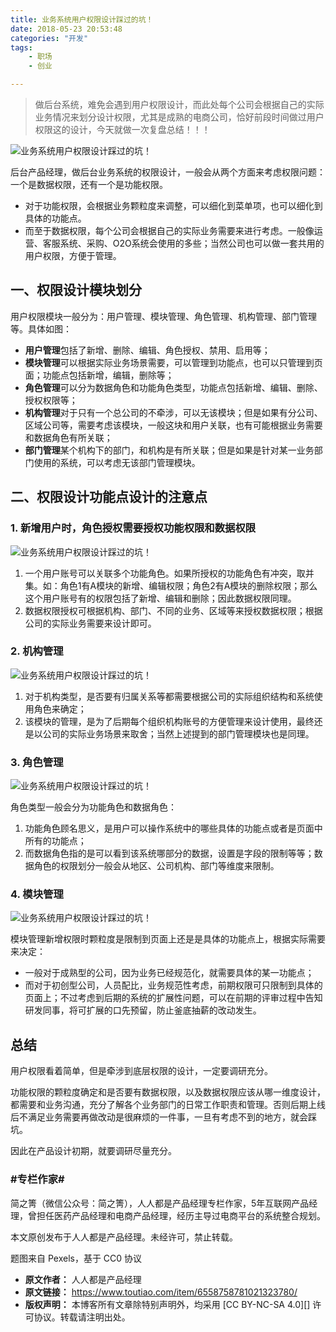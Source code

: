 ```yaml
---
title: 业务系统用户权限设计踩过的坑！
date: 2018-05-23 20:53:48
categories: "开发"
tags:
	- 职场
	- 创业

---
```


> 做后台系统，难免会遇到用户权限设计，而此处每个公司会根据自己的实际业务情况来划分设计权限，尤其是成熟的电商公司，恰好前段时间做过用户权限这的设计，今天就做一次复盘总结！！！

![业务系统用户权限设计踩过的坑！][MAE6-RQMF-UBVQ.jpg]

后台产品经理，做后台业务系统的权限设计，一般会从两个方面来考虑权限问题：一个是数据权限，还有一个是功能权限。

 *  对于功能权限，会根据业务颗粒度来调整，可以细化到菜单项，也可以细化到具体的功能点。
 *  而至于数据权限，每个公司会根据自己的实际业务需要来进行考虑。一般像运营、客服系统、采购、O2O系统会使用的多些；当然公司也可以做一套共用的用户权限，方便于管理。

## 一、权限设计模块划分 ##

用户权限模块一般分为：用户管理、模块管理、角色管理、机构管理、部门管理等。具体如图：

 *  **用户管理**包括了新增、删除、编辑、角色授权、禁用、启用等；
 *  **模块管理**可以根据实际业务场景需要，可以管理到功能点，也可以只管理到页面；功能点包括新增，编辑，删除等；
 *  **角色管理**可以分为数据角色和功能角色类型，功能点包括新增、编辑、删除、授权权限等；
 *  **机构管理**对于只有一个总公司的不牵涉，可以无该模块；但是如果有分公司、区域公司等，需要考虑该模块，一般这块和用户关联，也有可能根据业务需要和数据角色有所关联；
 *  **部门管理**某个机构下的部门，和机构是有所关联；但是如果是针对某一业务部门使用的系统，可以考虑无该部门管理模块。

## 二、权限设计功能点设计的注意点 ##

### 1. 新增用户时，角色授权需要授权功能权限和数据权限 ###

![业务系统用户权限设计踩过的坑！][IYVJ-6BRN-UNRZ.jpg]

1.  一个用户账号可以关联多个功能角色。如果所授权的功能角色有冲突，取并集。如：角色1有A模块的新增、编辑权限；角色2有A模块的删除权限；那么这个用户账号有的权限包括了新增、编辑和删除；因此数据权限同理。
2.  数据权限授权可根据机构、部门、不同的业务、区域等来授权数据权限；根据公司的实际业务需要来设计即可。

### 2. 机构管理 ###

![业务系统用户权限设计踩过的坑！][EJBJ-YBZZ-QBQQ.jpg]

1.  对于机构类型，是否要有归属关系等都需要根据公司的实际组织结构和系统使用角色来确定；
2.  该模块的管理，是为了后期每个组织机构账号的方便管理来设计使用，最终还是以公司的实际业务场景来取舍；当然上述提到的部门管理模块也是同理。

### 3. 角色管理 ###

![业务系统用户权限设计踩过的坑！][NN63-6VAR-FUNM.jpg]

角色类型一般会分为功能角色和数据角色：

1.  功能角色顾名思义，是用户可以操作系统中的哪些具体的功能点或者是页面中所有的功能点；
2.  而数据角色指的是可以看到该系统哪部分的数据，设置是字段的限制等等；数据角色的权限划分一般会从地区、公司机构、部门等维度来限制。

### 4. 模块管理 ###

![业务系统用户权限设计踩过的坑！][ZBBQ-2IYZ-VMNB.jpg]

模块管理新增权限时颗粒度是限制到页面上还是是具体的功能点上，根据实际需要来决定：

 *  一般对于成熟型的公司，因为业务已经规范化，就需要具体的某一功能点；
 *  而对于初创型公司，人员配比，业务规范性考虑，前期权限可只限制到具体的页面上；不过考虑到后期的系统的扩展性问题，可以在前期的评审过程中告知研发同事，将可扩展的口先预留，防止釜底抽薪的改动发生。

## 总结 ##

用户权限看着简单，但是牵涉到底层权限的设计，一定要调研充分。

功能权限的颗粒度确定和是否要有数据权限，以及数据权限应该从哪一维度设计，都需要和业务沟通，充分了解各个业务部门的日常工作职责和管理。否则后期上线后不满足业务需要再做改动是很麻烦的一件事，一旦有考虑不到的地方，就会踩坑。

因此在产品设计初期，就要调研尽量充分。

### **\#专栏作家\#** ###

简之箐（微信公众号：简之箐），人人都是产品经理专栏作家，5年互联网产品经理，曾担任医药产品经理和电商产品经理，经历主导过电商平台的系统整合规划。

本文原创发布于人人都是产品经理。未经许可，禁止转载。

题图来自 Pexels，基于 CC0 协议


[MAE6-RQMF-UBVQ.jpg]: /pro/os/crawler/MAE6-RQMF-UBVQ.jpg
[IYVJ-6BRN-UNRZ.jpg]: /pro/os/crawler/IYVJ-6BRN-UNRZ.jpg
[EJBJ-YBZZ-QBQQ.jpg]: /pro/os/crawler/EJBJ-YBZZ-QBQQ.jpg
[NN63-6VAR-FUNM.jpg]: /pro/os/crawler/NN63-6VAR-FUNM.jpg
[ZBBQ-2IYZ-VMNB.jpg]: /pro/os/crawler/ZBBQ-2IYZ-VMNB.jpg
 *  **原文作者：** 人人都是产品经理
 *  **原文链接：** https://www.toutiao.com/item/6558758781021323780/
 *  **版权声明：** 本博客所有文章除特别声明外，均采用 [CC BY-NC-SA 4.0][] 许可协议。转载请注明出处。